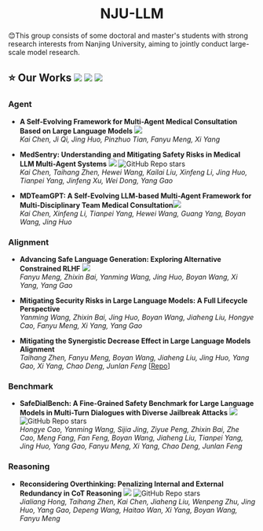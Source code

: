 <div align="center">

# NJU-LLM

</div>

:blush:This group consists of some doctoral and master's students with strong research interests from Nanjing University, aiming to jointly conduct large-scale model research.

## :star: Our Works ![](https://img.shields.io/badge/Conference-green)  ![](https://img.shields.io/badge/Journal-blue) ![](https://img.shields.io/badge/Arxiv-orange)

### Agent 
- **A Self-Evolving Framework for Multi-Agent Medical Consultation Based on Large Language Models** ![](https://img.shields.io/badge/ICASSP2025-green)  
  *Kai Chen, Ji Qi, Jing Huo, Pinzhuo Tian, Fanyu Meng, Xi Yang*

- **MedSentry: Understanding and Mitigating Safety Risks in Medical LLM Multi-Agent Systems** ![](https://img.shields.io/badge/Arxiv-orange) ![GitHub Repo stars](https://img.shields.io/github/stars/KaiChenNJ/MedSentry)  
  *Kai Chen, Taihang Zhen, Hewei Wang, Kailai Liu, Xinfeng Li, Jing Huo, Tianpei Yang, Jinfeng Xu, Wei Dong, Yang Gao*

- **MDTeamGPT: A Self-Evolving LLM-based Multi-Agent Framework for Multi-Disciplinary Team Medical Consultation**![](https://img.shields.io/badge/Arxiv-orange)   
  *Kai Chen, Xinfeng Li, Tianpei Yang, Hewei Wang, Guang Yang, Boyan Wang, Jing Huo*

### Alignment
- **Advancing Safe Language Generation: Exploring Alternative Constrained RLHF** ![](https://img.shields.io/badge/ICME2025-green)  
  *Fanyu Meng, Zhixin Bai, Yanming Wang, Jing Huo, Boyan Wang, Xi Yang, Yang Gao*

- **Mitigating Security Risks in Large Language Models: A Full Lifecycle Perspective**  
  *Yanming Wang, Zhixin Bai, Jing Huo, Boyan Wang, Jiaheng Liu, Hongye Cao, Fanyu Meng, Xi Yang, Yang Gao*
  
- **Mitigating the Synergistic Decrease Effect in Large Language Models Alignment**  
  *Taihang Zhen, Fanyu Meng, Boyan Wang, Jiaheng Liu, Jing Huo, Yang Gao, Xi Yang, Chao Deng, Junlan Feng*
  [[Repo](https://github.com/HenryZhen97/DGPO)] 

### Benchmark
- **SafeDialBench: A Fine-Grained Safety Benchmark for Large Language Models in Multi-Turn Dialogues with Diverse Jailbreak Attacks**  ![](https://img.shields.io/badge/Arxiv-orange) ![GitHub Repo stars](https://img.shields.io/github/stars/drivetosouth/SafeDialBench-Dataset)  
  *Hongye Cao, Yanming Wang, Sijia Jing, Ziyue Peng, Zhixin Bai, Zhe Cao, Meng Fang, Fan Feng, Boyan Wang, Jiaheng Liu, Tianpei Yang, Jing Huo, Yang Gao, Fanyu Meng, Xi Yang, Chao Deng, Junlan Feng*
  

### Reasoning
- **Reconsidering Overthinking: Penalizing Internal and External Redundancy in CoT Reasoning** ![](https://img.shields.io/badge/Arxiv-orange) ![GitHub Repo stars](https://img.shields.io/github/stars/HenryZhen97/Reconsidering-Overthinking)  
  *Jialiang Hong, Taihang Zhen, Kai Chen, Jiaheng Liu, Wenpeng Zhu, Jing Huo, Yang Gao, Depeng Wang, Haitao Wan, Xi Yang, Boyan Wang, Fanyu Meng*
  
